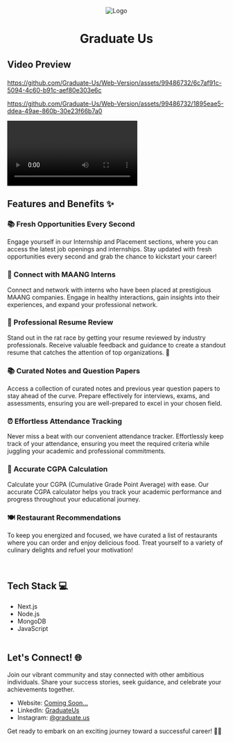 <p align="center">
  <img src="https://github.com/Graduate-Us/assets/99486732/00cbc545-8794-43a6-a881-8ee04d7ebe43" alt="Logo">
</p><h1 align="center"> Graduate Us</h1> 

## <p > Video Preview </p>

https://github.com/Graduate-Us/Web-Version/assets/99486732/6c7af91c-5094-4c60-b91c-aef80e303e6c



https://github.com/Graduate-Us/Web-Version/assets/99486732/1895eae5-ddea-49ae-860b-30e23f66b7a0


<video controls>
  <source src="assets/Premiumvideo.mp4" type="video/mp4">
  Your browser does not support the video tag.
</video>

 ## Features and Benefits ✨

### 📚 Fresh Opportunities Every Second
Engage yourself in our Internship and Placement sections, where you can access the latest job openings and internships. Stay updated with fresh opportunities every second and grab the chance to kickstart your career!

### 🤝 Connect with MAANG Interns
Connect and network with interns who have been placed at prestigious MAANG companies. Engage in healthy interactions, gain insights into their experiences, and expand your professional network.

### 📝 Professional Resume Review
Stand out in the rat race by getting your resume reviewed by industry professionals. Receive valuable feedback and guidance to create a standout resume that catches the attention of top organizations. 💼

### 📚 Curated Notes and Question Papers
Access a collection of curated notes and previous year question papers to stay ahead of the curve. Prepare effectively for interviews, exams, and assessments, ensuring you are well-prepared to excel in your chosen field.

### ⏰ Effortless Attendance Tracking
Never miss a beat with our convenient attendance tracker. Effortlessly keep track of your attendance, ensuring you meet the required criteria while juggling your academic and professional commitments.

### 🧮 Accurate CGPA Calculation
Calculate your CGPA (Cumulative Grade Point Average) with ease. Our accurate CGPA calculator helps you track your academic performance and progress throughout your educational journey.

### 🍽️ Restaurant Recommendations
To keep you energized and focused, we have curated a list of restaurants where you can order and enjoy delicious food. Treat yourself to a variety of culinary delights and refuel your motivation!
 
 <br/>

## Tech Stack 💻

- Next.js &nbsp;&nbsp;&nbsp;&nbsp;&nbsp; 
- Node.js &nbsp;&nbsp;&nbsp;&nbsp;
- MongoDB 
- JavaScript&nbsp;&nbsp;
 <br/></br>

                                                                                                                                     
## Let's Connect! 🌐

Join our vibrant community and stay connected with other ambitious individuals. Share your success stories, seek guidance, and celebrate your achievements together.

- Website: [Coming Soon...]()
- LinkedIn: [GraduateUs](https://www.linkedin.com/company/graduateus/)
- Instagram: [@graduate.us](https://instagram.com/graduate.us?igshid=MzRlODBiNWFlZA==)

Get ready to embark on an exciting journey toward a successful career! 💼✨
